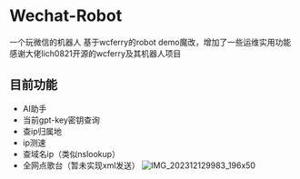 # Wechat-Robot
一个玩微信的机器人
基于wcferry的robot demo魔改，增加了一些运维实用功能
感谢大佬lich0821开源的wcferry及其机器人项目

## 目前功能
- AI助手
- 当前gpt-key密钥查询
- 查ip归属地
- ip测速
- 查域名ip（类似nslookup）
- 全网点歌台（暂未实现xml发送）
![IMG_202312129983_196x50](https://github.com/aki66938/Wechat-Robot/assets/47413858/d3022472-aaf9-4d94-9bbf-40ae9d320ba9)
